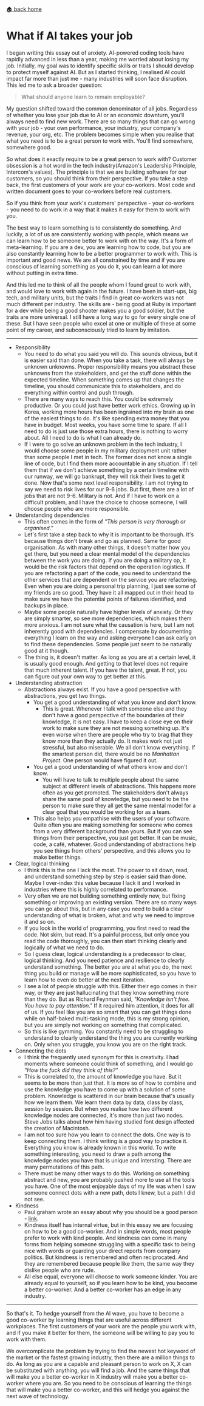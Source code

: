 [🏠 back home](/blog?home)

# What if AI takes your job

I began writing this essay out of anxiety. AI-powered coding tools have rapidly advanced in less than a year, making me worried about losing my job. Initially, my goal was to identify specific 
skills or traits I should develop to protect myself against AI.
But as I started thinking, I realised AI could impact far more than just me - many industries will soon face disruption. This led me to ask a broader question:

> What should anyone learn to remain employable?

My question shifted toward the common denominator of all jobs. Regardless of whether you lose your job due to AI or an economic downturn, you’ll always need to find new work. There are so many things that can go wrong with your job - your own performance, your industry, your company's revenue, your org, etc. The problem becomes simple when you realise that what you need is to be a great person to work with. You'll find somewhere, somewhere good.

So what does it exactly require to be a great person to work with?
Customer obsession is a hot word in the tech industry(Amazon's Leadership Principle, Intercom's values). The principle is that we are building software for our customers, so you should think from their perspective. If you take a step back, the first customers of your work are your co-workers. Most code and written document goes to your co-workers before real customers.

So if you think from your work's customers' perspective - your co-workers - you need to do work in a way that it makes it easy for them to work with you.

The best way to learn something is to consistently do something. And luckily, a lot of us are consistently working with people, which means we can learn how to be someone better to work with on the way. It's a form of meta-learning. If you are a dev, you are learning how to code, but you are also constantly learning how to be a better programmer to work with.
This is important and good news. We are all constrained by time and if you are conscious of learning something as you do it, you can learn a lot more without putting in extra time.

And this led me to think of all the people whom I found great to work with, and would love to work with again in the future. I have been in start-ups, big tech, and military units, but the traits I find in great co-workers was not much different per industry. The skills are - being good at Ruby is important for a dev while being a good shooter makes you a good soldier, but the traits are more universal. I still have a long way to go for every single one of these. But I have seen people who excel at one or multiple of these at some point of my career, and subconsciously tried to learn by imitation.

-----------------------

- Responsibility
	- You need to do what you said you will do. This sounds obvious, but it is easier said than done. When you take a task, there will always be unknown unknowns. Proper responsibility means you abstract these unknowns from the stakeholders, and get the stuff done within the expected timeline. When something comes up that changes the timeline, you should communicate this to stakeholders, and do everything within control and push through.
	- There are many ways to reach this. You could be extremely productive. Or you could just have better work ethics. Growing up in Korea, working more hours has been ingrained into my brain as one of the easiest things to do. It's like spending extra money that you have in budget. Most weeks, you have some time to spare. If all I need to do is just use those extra hours, there is nothing to worry about. All I need to do is what I can already do.
	- If I were to go solve an unknown problem in the tech industry, I would choose some people in my military deployment unit rather than some people I met in tech. The former does not know a single line of code, but I find them more accountable in any situation. If I tell them that if we don't achieve something by a certain timeline with our runway, we will go bankrupt, they will risk their lives to get it done. Now that's some next level responsibility. I am not trying to say we need to risk lives for our 9-6 jobs. But first, there are a lot of jobs that are not 9-6. Military is not. And if I have to work on a difficult problem, and I have the choice to choose someone, I will choose people who are more responsible.
- Understanding dependencies
	- This often comes in the form of *"This person is very thorough or organised."*
	- Let's first take a step back to why it is important to be thorough. It's because things don't break and go as planned. Same for good organisation. As with many other things, it doesn't matter how you get there, but you need a clear mental model of the dependencies between the work you are doing. If you are doing a military op, it would be the risk factors that depend on the operation logistics. If you are refactoring a part of the code, you need to understand the other services that are dependent on the service you are refactoring. Even when you are doing a personal trip planning, I just see some of my friends are so good. They have it all mapped out in their head to make sure we have the potential points of failures identified, and backups in place.
	- Maybe some people naturally have higher levels of anxiety. Or they are simply smarter, so see more dependencies, which makes them more anxious. I am not sure what the causation is here, but I am not inherently good with dependencies. I compensate by documenting everything I learn on the way and asking everyone I can ask early on to find these dependencies. Some people just seem to be naturally good at it though.
	- The thing is, it doesn't matter. As long as you are at a certain level, it is usually good enough. And getting to that level does not require that much inherent talent. If you have the talent, great. If not, you can figure out your own way to get better at this.
- Understanding abstraction
	- Abstractions always exist. If you have a good perspective with abstractions, you get two things.
		- You get a good understanding of what you know and don't know.
			- This is great. Whenever I talk with someone else and they don't have a good perspective of the boundaries of their knowledge, it is not easy. I have to keep a close eye on their work to make sure they are not messing something up. It's even worse when there are people who try to brag that they know more than they actually do. It makes work not just stressful, but also miserable. We all don't know everything. If the smartest person did, there would be no *Manhattan Project*. One person would have figured it out.
		- You get a good understanding of what others know and don't know.
			- You will have to talk to multiple people about the same subject at different levels of abstractions. This happens more often as you get promoted. The stakeholders don't always share the same pool of knowledge, but you need to be the person to make sure they all get the same mental model for a clear goal that you would be working for as a team.
		- This also helps you empathise with the users of your software. Quite often you are making something for someone who comes from a very different background than yours. But if you can see things from their perspective, you just get better. It can be music, code, a café, whatever. Good understanding of abstractions help you see things from others' perspective, and this allows you to make better things.
- Clear, logical thinking
	- I think this is the one I lack the most. The power to sit down, read, and understand something step by step is easier said than done. Maybe I over-index this value because I lack it and I worked in industries where this is highly correlated to performance.
	- Very often we are not building something entirely new, but fixing something or improving an existing version. There are so many ways you can go about this, but in any case you need to build a clear understanding of what is broken, what and why we need to improve it and so on.
	- If you look in the world of programming, you first need to read the code. Not skim, but read. It's a painful process, but only once you read the code thoroughly, you can then start thinking clearly and logically of what we need to do.
	- So I guess clear, logical understanding is a predecessor to clear, logical thinking. And you need patience and resilience to clearly understand something. The better you are at what you do, the next thing you build or manage will be more sophisticated, so you have to learn how to even do better at the next iteration.
	- I see a lot of people struggle with this. Either their ego comes in their way, or they are just hallucinating that they know something more than they do. But as Richard Feynman said, *"Knowledge isn't free. You have to pay attention."*  If it required him attention, it does for all of us. If you feel like you are so smart that you can get things done while on half-baked multi-tasking mode, this is my strong opinion, but you are simply not working on something that complicated.
	- So this is like gymming. You constantly need to be struggling to understand to clearly understand the thing you are currently working on. Only when you struggle, you know you are on the right track.
- Connecting the dots
	- I think the frequently used synonym for this is creativity. I had moments where someone could think of something, and I would go *"How the fuck did they think of this?"*
	- This is correlated to, the amount of knowledge you have. But it seems to be more than just that. It is more so of how to combine and use the knowledge you have to come up with a solution of some problem. Knowledge is scattered in our brain because that's usually how we learn them. We learn them data by data, class by class, session by session. But when you realise how two different knowledge nodes are connected, it's more than just two nodes. Steve Jobs talks about how him having studied font design affected the creation of Macintosh.
	- I am not too sure how you learn to connect the dots. One way is to keep connecting them. I think writing is a good way to practice it. Everything you know is already known in this world. To write something interesting, you need to draw a path among the knowledge nodes you have that is unique and intersting. There are many permutations of this path.
	- There must be many other ways to do this. Working on something abstract and new, you are probably pushed more to use all the tools you have. One of the most enjoyable days of my life was when I saw someone connect dots with a new path, dots I knew, but a path I did not see.
- Kindness
	- Paul graham wrote an essay about why you should be a good person - [link](https://paulgraham.com/good.html).
	- Kindness itself has internal virtue, but in this essay we are focusing on how to be a good co-worker. And in simple words, most people prefer to work with kind people. And kindness can come in many forms from helping someone struggling with a specific task to being nice with words or guarding your direct reports from company politics. But kindness is remembered and often reciprocated. And they are remembered because people like them, the same way they dislike people who are rude.
	- All else equal, everyone will choose to work someone kinder. You are already equal to yourself, so if you learn how to be kind, you become a better co-worker. And a better co-worker has an edge in any industry.

-----------------------

So that's it. To hedge yourself from the AI wave, you have to become a good co-worker by learning things that are useful across different workplaces. The first customers of your work are the people you work with, and if you make it better for them, the someone will be willing to pay you to work with them.

We overcomplicate the problem by trying to find the newest hot keyword of the market or the fastest growing industry, then there are a million things to do. As long as you are a capable and pleasant person to work on X, X can be substituted with anything, you will find a job. And the same things that will make you a better co-worker in X industry will make you a better co-worker where you are. So you need to be conscious of learning the things that will make you a better co-worker, and this will hedge you against the next wave of technology.
